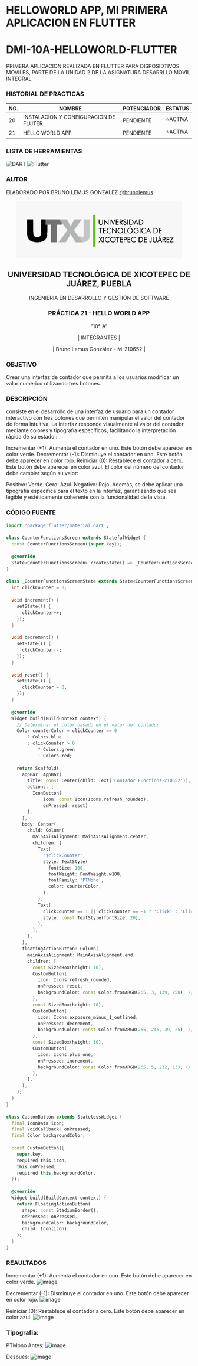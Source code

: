 # HELLOWORLD APP, MI PRIMERA APLICACION EN FLUTTER
# DMI-10A-HELLOWORLD-FLUTTER
PRIMERA APLICACION REALIZADA EN FLUTTER PARA DISPOSIDTIVOS MOVILES, PARTE DE LA UNIDAD 2 DE LA ASIGNATURA DESARRLLO MOVIL INTEGRAL 



### HISTORIAL DE PRACTICAS
|NO.|NOMBRE|POTENCIADOR|ESTATUS|
|--|--|--|--|
|20|INSTALACION Y CONFIGURACION DE FLUTER |PENDIENTE|⭐ACTIVA |
|21|HELLO WORLD APP|PENDIENTE|⭐ACTIVA|









### LISTA DE HERRAMIENTAS
![DART](https://img.shields.io/badge/Dart-0175c2?style=for-the-badge&logo=dart&logoColor=white)
![Flutter](https://img.shields.io/badge/Flutter-02569B?style=for-the-badge&logo=flutter&logoColor=white)

### AUTOR
ELABORADO POR BRUNO LEMUS GONZALEZ [@brunolemus](https://github.com/beunolemus)







<div align="center">

 ![Imagen 1](https://github.com/JonaIbarra/Recursos-Humanos/blob/America/Documentation/LOGO%20UNIVERSIDAD%201.jpeg)    


## UNIVERSIDAD TECNOLÓGICA DE XICOTEPEC DE JUÁREZ, PUEBLA

INGENIERIA EN DESARROLLO Y GESTIÓN DE SOFTWARE 

### PRÁCTICA 21 - HELLO WORLD APP


"10° A"


| INTEGRANTES       |
       
| Bruno Lemus González - M-210652 | 


</div>

### OBJETIVO
Crear una interfaz de contador que permita a los usuarios modificar un valor numérico utilizando tres botones.

### DESCRIPCIÓN 

consiste en el desarrollo de una interfaz de usuario para un contador interactivo con tres botones que permiten manipular el valor del contador de forma intuitiva. La interfaz responde visualmente al valor del contador mediante colores y tipografía específicos, facilitando la interpretación rápida de su estado.:

Incrementar (+1): Aumenta el contador en uno. Este botón debe aparecer en color verde.
Decrementar (-1): Disminuye el contador en uno. Este botón debe aparecer en color rojo.
Reiniciar (0): Restablece el contador a cero. Este botón debe aparecer en color azul.
El color del número del contador debe cambiar según su valor:

Positivo: Verde.
Cero: Azul.
Negativo: Rojo.
Además, se debe aplicar una tipografía específica para el texto en la interfaz, garantizando que sea legible y estéticamente coherente con la funcionalidad de la vista.

### CÓDIGO FUENTE
```dart
import 'package:flutter/material.dart';

class CounterFunctionsScreen extends StatefulWidget {
  const CounterFunctionsScreen({super.key});

  @override
  State<CounterFunctionsScreen> createState() => _CounterFunctionsScreenState();
}

class _CounterFunctionsScreenState extends State<CounterFunctionsScreen> {
  int clickCounter = 0;

  void increment() {
    setState(() {
      clickCounter++;
    });
  }

  void decrement() {
    setState(() {
      clickCounter--;
    });
  }

  void reset() {
    setState(() {
      clickCounter = 0;
    });
  }

  @override
  Widget build(BuildContext context) {
    // Determinar el color basado en el valor del contador
    Color counterColor = clickCounter == 0
        ? Colors.blue
        : clickCounter > 0
            ? Colors.green
            : Colors.red;

    return Scaffold(
      appBar: AppBar(
        title: const Center(child: Text('Contador Functions-210652')),
        actions: [
          IconButton(
              icon: const Icon(Icons.refresh_rounded),
              onPressed: reset)
        ],
      ),
      body: Center(
        child: Column(
          mainAxisAlignment: MainAxisAlignment.center,
          children: [
            Text(
              '$clickCounter',
              style: TextStyle(
                fontSize: 160,
                fontWeight: FontWeight.w100,
                fontFamily: 'PTMono',
                color: counterColor, 
              ),
            ),
            Text(
              clickCounter == 1 || clickCounter == -1 ? 'Click' : 'Clicks',
              style: const TextStyle(fontSize: 20),
            ),
          ],
        ),
      ),
      floatingActionButton: Column(
        mainAxisAlignment: MainAxisAlignment.end,
        children: [
          const SizedBox(height: 10),
          CustomButton(
            icon: Icons.refresh_rounded,
            onPressed: reset,
            backgroundColor: const Color.fromARGB(255, 3, 139, 250), // Botón de reiniciar
          ),
          const SizedBox(height: 10),
          CustomButton(
            icon: Icons.exposure_minus_1_outlined,
            onPressed: decrement,
            backgroundColor: const Color.fromARGB(255, 246, 39, 25), // Botón de restar
          ),
          const SizedBox(height: 10),
          CustomButton(
            icon: Icons.plus_one,
            onPressed: increment,
            backgroundColor: const Color.fromARGB(255, 5, 232, 13), // Botón de sumar
          ),
        ],
      ),
    );
  }
}

class CustomButton extends StatelessWidget {
  final IconData icon;
  final VoidCallback? onPressed;
  final Color backgroundColor;

  const CustomButton({
    super.key,
    required this.icon,
    this.onPressed,
    required this.backgroundColor,
  });

  @override
  Widget build(BuildContext context) {
    return FloatingActionButton(
      shape: const StadiumBorder(),
      onPressed: onPressed,
      backgroundColor: backgroundColor,
      child: Icon(icon),
    );
  }
}

```
### REAULTADOS

Incrementar (+1): Aumenta el contador en uno. Este botón debe aparecer en color verde.
![image](https://github.com/user-attachments/assets/e4dac156-23ce-44e5-8a40-ba06935d8de8)

Decrementar (-1): Disminuye el contador en uno. Este botón debe aparecer en color rojo.
![image](https://github.com/user-attachments/assets/3b810d6e-fe75-4177-9573-e6da29612119)

Reiniciar (0): Restablece el contador a cero. Este botón debe aparecer en color azul.
![image](https://github.com/user-attachments/assets/4071cac4-fa0d-4f13-9e5a-d38c01f19952)


### Tipografia:
PTMono
Antes:
![image](https://github.com/user-attachments/assets/14fcb4c3-6606-41f3-ba92-116f5e9195e5)

Después:
![image](https://github.com/user-attachments/assets/d1cea9ce-8e8d-46cd-b3d1-dfae375ed65a)





